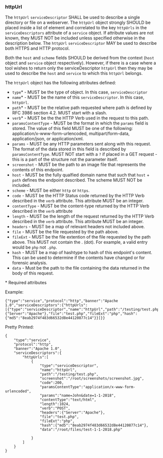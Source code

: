 ### httpUrl

The `httpUrl` `serviceDescriptor` SHALL be used to describe a single directory or file on a webserver. The `httpUrl` object strongly SHOULD be placed inside a list of element and correlated to the key `httpUrls` in the `serviceDescriptors` attribute of a `service` object. If attribute values are not known, they MUST NOT be included unless specified otherwise in the description below. The `httpUrl` `serviceDescriptor` MAY be used to describe both HTTPS and HTTP protocol.

Both the `host` and `scheme` fields SHOULD be derived from the context (`host` object and `service` object respectively). However, if there is a case where a tool wishes to return only the serviceDescriptor `httpUrl` then they may be used to describe the `host` and `service` to which this `httpUrl` belongs. 

The `httpUrl` object has the following attributes defined:
* `type`* - MUST be the type of object. In this case, `serviceDescriptor`
* `name`* - MUST be the name of this `serviceDescriptor`. In this case, `httpUrl`.
* `path`* - MUST be the relative path requested where path is defined by RFC 3986 section 4.2. MUST start with a slash.
* `verb`* - MUST be the the HTTP Verb used in the request to this path.
* `paramsContentType` - MUST be the format in which the `params` field is stored. The value of this field MUST be one of the following: application/x-www-form-urlencoded, multipart/form-data, application/json, or application/xml. 
* `params` - MUST be any HTTP parameters sent along with this request. The format of the data stored in this field is described by `paramsContentType`. MUST NOT start with a `?` if placed in a GET request - this is a part of the structure not the parameter itself.
* `screenshot` - MUST be the path to an image file that represents the contents of this endpoint.
* `host` - MUST be the fully qualfied domain name that such that `host` + `path` defines the endpoint described. The scheme MUST NOT be included.
* `scheme` - MUST be either `http` or `https`. 
* `code` - MUST be the HTTP Status code returned by the HTTP Verb described in the `verb` attribute. This attribute MUST be an integer. 
* `contentType` - MUST be the content-type returned by  the HTTP Verb described in the `verb` attribute
* `length` - MUST be the length of the request returned by the HTTP Verb described in the `verb` attribute. This attribute MUST be an integer. 
* `headers` - MUST be a map of relevant headers not included above.
* `file` - MUST be the file requested by the path above.
* `fileExt` - MUST be the file extention of the file requested by the path above. This MUST not contain the . (dot). For example, a valid entry would be `php` not `.php`.
* `hash` - MUST be a map of hashtype to hash of this endpoint's content. This can be used to determine if the contents have changed or for forensic analysis.
* `data` - Must be the path to the file containing the data returned in the body of this request. 

\* Required attributes

Example:
```
{"type":"service","protocol":"http","banner":"Apache 1.0","serviceDescriptors":{"httpUrls":[{"type":"serviceDescriptor","name":"httpUrl","path":"/testing/test.php","screenshot":"/root/screenshots/screenshot.jpg","code":200,"contentType":"text/html","length":1024,"verb":"POST","headers":{"Server":"Apache"},"file":"test.php","fileExt":"php","hash":{"md5":"8eab2974f483d66532d8e44120877c14"}}]}}
```


Pretty Printed:
```
{
    "type":"service",
    "protocol":"http",
    "banner":"Apache 1.0",
    "serviceDescriptors":{
        "httpUrls":[
            {
                "type":"serviceDescriptor",
                "name":"httpUrl",
                "path":"/testing/test.php",
                "screenshot":"/root/screenshots/screenshot.jpg",
                "code":200,
                "paramsContentType":"application/x-www-form-urlencoded",
                "params":"name=John&date=1-1-2018",
                "contentType":"text/html",
                "length":1024,
                "verb":"POST",
                "headers":{"Server":"Apache"},
                "file":"test.php",
                "fileExt":"php",
                "hash":{"md5":"8eab2974f483d66532d8e44120877c14"},
                "data":"/root/files/test-1-1-2018.php"

            }
        ]
    }
}
```
